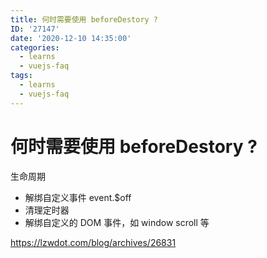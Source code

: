 ```yaml
---
title: 何时需要使用 beforeDestory ?
ID: '27147'
date: '2020-12-10 14:35:00'
categories:
  - learns
  - vuejs-faq
tags:
  - learns
  - vuejs-faq
---
```


# 何时需要使用 beforeDestory ?

生命周期

- 解绑自定义事件 event.$off
- 清理定时器
- 解绑自定义的 DOM 事件，如 window scroll 等

https://lzwdot.com/blog/archives/26831
 
 
 

